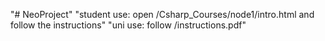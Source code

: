 "# NeoProject" 
"student use: open /Csharp_Courses/node1/intro.html and follow the instructions"
"uni use: follow /instructions.pdf"
